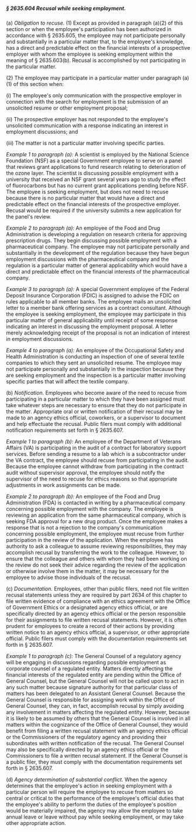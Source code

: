 ##### § 2635.604 Recusal while seeking employment. #####

(a) *Obligation to recuse.* (1) Except as provided in paragraph (a)(2) of this section or when the employee's participation has been authorized in accordance with § 2635.605, the employee may not participate personally and substantially in a particular matter that, to the employee's knowledge, has a direct and predictable effect on the financial interests of a prospective employer with whom the employee is seeking employment within the meaning of § 2635.603(b). Recusal is accomplished by not participating in the particular matter.

(2) The employee may participate in a particular matter under paragraph (a)(1) of this section when:

(i) The employee's only communication with the prospective employer in connection with the search for employment is the submission of an unsolicited resume or other employment proposal;

(ii) The prospective employer has not responded to the employee's unsolicited communication with a response indicating an interest in employment discussions; and

(iii) The matter is not a particular matter involving specific parties.

*Example 1 to paragraph (a):* A scientist is employed by the National Science Foundation (NSF) as a special Government employee to serve on a panel that reviews grant applications to fund research relating to deterioration of the ozone layer. The scientist is discussing possible employment with a university that received an NSF grant several years ago to study the effect of fluorocarbons but has no current grant applications pending before NSF. The employee is seeking employment, but does not need to recuse because there is no particular matter that would have a direct and predictable effect on the financial interests of the prospective employer. Recusal would be required if the university submits a new application for the panel's review.

*Example 2 to paragraph (a):* An employee of the Food and Drug Administration is developing a regulation on research criteria for approving prescription drugs. They begin discussing possible employment with a pharmaceutical company. The employee may not participate personally and substantially in the development of the regulation because they have begun employment discussions with the pharmaceutical company and the regulation is a particular matter of general applicability which would have a direct and predictable effect on the financial interests of the pharmaceutical company.

*Example 3 to paragraph (a):* A special Government employee of the Federal Deposit Insurance Corporation (FDIC) is assigned to advise the FDIC on rules applicable to all member banks. The employee mails an unsolicited letter to a member bank offering services as a contract consultant. Although the employee is seeking employment, the employee may participate in this particular matter of general applicability until receipt of some response indicating an interest in discussing the employment proposal. A letter merely acknowledging receipt of the proposal is not an indication of interest in employment discussions.

*Example 4 to paragraph (a):* An employee of the Occupational Safety and Health Administration is conducting an inspection of one of several textile companies to which they sent an unsolicited resume. The employee may not participate personally and substantially in the inspection because they are seeking employment and the inspection is a particular matter involving specific parties that will affect the textile company.

(b) *Notification.* Employees who become aware of the need to recuse from participating in a particular matter to which they have been assigned must take whatever steps are necessary to ensure that they do not participate in the matter. Appropriate oral or written notification of their recusal may be made to an agency ethics official, coworkers, or a supervisor to document and help effectuate the recusal. Public filers must comply with additional notification requirements set forth in § 2635.607.

*Example 1 to paragraph (b):* An employee of the Department of Veterans Affairs (VA) is participating in the audit of a contract for laboratory support services. Before sending a resume to a lab which is a subcontractor under the VA contract, the employee should recuse from participating in the audit. Because the employee cannot withdraw from participating in the contract audit without supervisor approval, the employee should notify the supervisor of the need to recuse for ethics reasons so that appropriate adjustments in work assignments can be made.

*Example 2 to paragraph (b):* An employee of the Food and Drug Administration (FDA) is contacted in writing by a pharmaceutical company concerning possible employment with the company. The employee is reviewing an application from the same pharmaceutical company, which is seeking FDA approval for a new drug product. Once the employee makes a response that is not a rejection to the company's communication concerning possible employment, the employee must recuse from further participation in the review of the application. When the employee has authority to ask a colleague to assume reviewing responsibilities, they may accomplish recusal by transferring the work to the colleague. However, to ensure that the colleague and others with whom they had been working on the review do not seek their advice regarding the review of the application or otherwise involve them in the matter, it may be necessary for the employee to advise those individuals of the recusal.

(c) *Documentation.* Employees, other than public filers, need not file written recusal statements unless they are required by part 2634 of this chapter to file written evidence of compliance with an ethics agreement with the Office of Government Ethics or a designated agency ethics official, or are specifically directed by an agency ethics official or the person responsible for their assignments to file written recusal statements. However, it is often prudent for employees to create a record of their actions by providing written notice to an agency ethics official, a supervisor, or other appropriate official. Public filers must comply with the documentation requirements set forth in § 2635.607.

*Example 1 to paragraph (c):* The General Counsel of a regulatory agency will be engaging in discussions regarding possible employment as corporate counsel of a regulated entity. Matters directly affecting the financial interests of the regulated entity are pending within the Office of General Counsel, but the General Counsel will not be called upon to act in any such matter because signature authority for that particular class of matters has been delegated to an Assistant General Counsel. Because the General Counsel is responsible for assigning work within the Office of General Counsel, they can, in fact, accomplish recusal by simply avoiding any involvement in matters affecting the regulated entity. However, because it is likely to be assumed by others that the General Counsel is involved in all matters within the cognizance of the Office of General Counsel, they would benefit from filing a written recusal statement with an agency ethics official or the Commissioners of the regulatory agency and providing their subordinates with written notification of the recusal. The General Counsel may also be specifically directed by an agency ethics official or the Commissioners to file a written recusal statement. If the General Counsel is a public filer, they must comply with the documentation requirements set forth in § 2635.607.

(d) *Agency determination of substantial conflict.* When the agency determines that the employee's action in seeking employment with a particular person will require the employee to recuse from matters so central or critical to the performance of the employee's official duties that the employee's ability to perform the duties of the employee's position would be materially impaired, the agency may allow the employee to take annual leave or leave without pay while seeking employment, or may take other appropriate action.